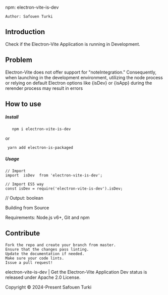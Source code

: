 npm: electron-vite-is-dev

    Author: Safouen Turki

## Introduction
Check if the Electron-Vite Application is running in Development.

## Problem
Electron-Vite does not offer support for "noteIntegration."
Consequently, when launching in the development environment, utilizing the node process or relying on default Electron options like {isDev} or {isApp} during the rerender process may result in errors

## How to use
#####  Install
       npm i electron-vite-is-dev

or

     yarn add electron-is-packaged

##### Usage
    // Import
    import  isDev  from 'electron-vite-is-dev';

    // Import ES5 way
    const isDev = require('electron-vite-is-dev').isDev;

// Output: boolean

Building from Source

Requirements: Node.js v6+, Git and npm


## Contribute

    Fork the repo and create your branch from master.
    Ensure that the changes pass linting.
    Update the documentation if needed.
    Make sure your code lints.
    Issue a pull request!




electron-vite-is-dev | Get the Electron-Vite Application  Dev status is released under Apache 2.0 License.

Copyright © 2024-Present Safouen Turki
